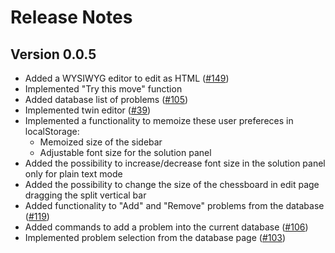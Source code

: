 # Release Notes

## Version 0.0.5

- Added a WYSIWYG editor to edit as HTML ([#149](https://github.com/username/repo/issues/149))
- Implemented "Try this move" function
- Added database list of problems ([#105](https://github.com/username/repo/issues/105))
- Implemented twin editor ([#39](https://github.com/username/repo/issues/39))
- Implemented a functionality to memoize these user prefereces in localStorage:
  - Memoized size of the sidebar
  - Adjustable font size for the solution panel
- Added the possibility to increase/decrease font size in the solution panel only for plain text mode
- Added the possibility to change the size of the chessboard in edit page dragging the split vertical bar
- Added functionality to "Add" and "Remove" problems from the database ([#119](https://github.com/username/repo/issues/119))
- Added commands to add a problem into the current database ([#106](https://github.com/username/repo/issues/106))
- Implemented problem selection from the database page ([#103](https://github.com/username/repo/issues/103))
